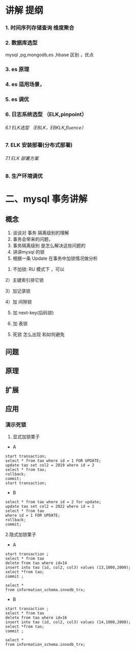 # 讲解 提纲
### 1. 时间序列存储查询 维度聚合

### 2. 数据库选型

mysql ,pg,mongodb,es ,hbase 区别 ，优点

### 3. es 原理

### 4. es 适用场景，

### 5. es 调优

### 6. 日志系统选型 （ELK,pinpoint）
###### 6.1 ELK选型 （EBLK，EBKLK,fluence）

### 7. ELK 安装部署(分布式部署)
###### 7.1 ELK 部署方案

### 8. 生产环境调优



# 二、mysql 事务讲解
## 概念
1. 谈谈对 事务 隔离级别的理解
2. 事务会带来的问题，
3. 事务隔离级别 是怎么解决这些问题的
4. 讲讲mysql 的锁
5. 根据一条 Update 在事务中加锁情况做分析 

1) 不加锁:  RU 模式下 ，可以

2）主键索引排它锁

3）加记录锁

4）加 间隙锁

5) 加 next-key(后码锁)

6) 加 表锁

5. 死锁 怎么出现 和如何避免
## 问题
## 原理
## 扩展
## 应用

### 演示死锁
1. 显式加锁栗子
* A
```aidl
start transaction;
select * from tao where id = 1 FOR UPDATE;
update tao set col2 = 2019 where id = 2
select * from tao;
rollback;
commit;
start transaction;
```
* B
```aidl
select * from tao where id = 2 for update;
update tao set col2 = 2022 where id = 1
select * from tao
where id = 1 FOR UPDATE;
rollback;
commit;
```
2.隐式加锁栗子
* A
```aidl
start transaction ;
select * from tao
delete from tao where id=14
insert into tao (id, col2, col3) values (13,1000,2000);
select *from tao;
commit ;

select *
from information_schema.innodb_trx;
```
* B
```aidl
start transaction ;
select * from tao
delete from tao where id=16
insert into tao (id, col2, col3) values (14,1000,2000);
select *from tao;
commit ;

select *
from information_schema.innodb_trx;
```


